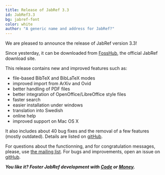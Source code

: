 ```yaml
---
title: Release of JabRef 3.3
id: JabRef3.3
bg: jabref-font
color: white
author: "A generic name and address for JabRef?"
---
```


We are pleased to announce the release of JabRef version 3.3!

Since yesterday, it can be downloaded from [FossHub](http://www.fosshub.com/JabRef.html), the official JabRef download site.

This release contains new and improved features such as:
- file-based BibTeX and BibLaTeX modes 
- improved import from ArXiv and Ovid
- better handling of PDF files
- better integration of OpenOffice/LibreOffice style files
- faster search
- easier installation under windows
- translation into Swedish
- online help
- improved support on Mac OS X

It also includes about 40 bug fixes and the removal of a few features (mostly outdated).
Details are listed on [gitHub](https://github.com/JabRef/jabref/blob/master/CHANGELOG.md).

For questions about the functionning, and for congratulation messages, please, use [the mailing list](https://lists.sourceforge.net/lists/listinfo/jabref-users).
For bugs and improvements, open an issue on [gitHub](https://github.com/JabRef/jabref/issues).

_**You like it? Foster JabRef development with [Code](https://github.com/JabRef/jabref) or [Money](https://github.com/JabRef/jabref/wiki/Donations).**_
